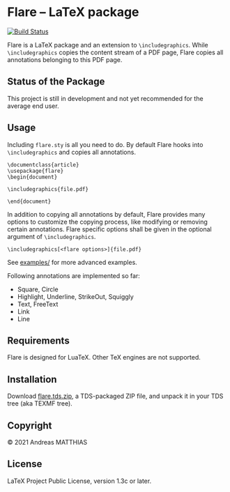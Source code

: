 # Flare – LaTeX package
[![Build Status](https://travis-ci.com/AndreasMatthias/Flare.svg?branch=main)](https://travis-ci.com/AndreasMatthias/Flare)

Flare is a LaTeX package and an extension to `\includegraphics`.
While `\includegraphics` copies the content stream of a PDF page,
Flare copies all annotations belonging to this PDF page.


## Status of the Package
This project is still in development and not yet recommended for the
average end user. 


## Usage
Including `flare.sty` is all you need to do. By default Flare hooks
into `\includegraphics` and copies all annotations. 

    \documentclass{article}
    \usepackage{flare}
    \begin{document}

    \includegraphics{file.pdf}

    \end{document}

In addition to copying all annotations by default, Flare provides many options
to customize the copying process, like modifying or removing certain annotations.
Flare specific options shall be given in the optional argument of
`\includegraphics`.

    \includegraphics[<flare options>]{file.pdf}

See [examples/](examples) for more advanced examples.

Following annotations are implemented so far:

- Square, Circle
- Highlight, Underline, StrikeOut, Squiggly
- Text, FreeText
- Link
- Line

## Requirements
Flare is designed for LuaTeX. Other TeX engines are not supported.


## Installation
Download
[flare.tds.zip](https://github.com/AndreasMatthias/Flare/releases/latest/download/flare.tds.zip),
a TDS-packaged ZIP file, and unpack it in your TDS tree (aka TEXMF tree).


## Copyright
© 2021 Andreas MATTHIAS


## License
LaTeX Project Public License, version 1.3c or later.
